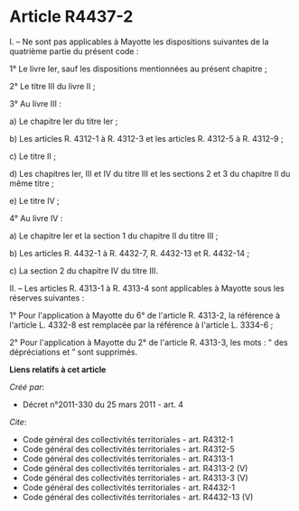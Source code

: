 # Article R4437-2

I. – Ne sont pas applicables à Mayotte les dispositions suivantes de la quatrième partie du présent code : 

1° Le livre Ier, sauf les dispositions mentionnées au présent chapitre ; 

2° Le titre III du livre II ; 

3° Au livre III : 

a) Le chapitre Ier du titre Ier ; 

b) Les articles R. 4312-1 à R. 4312-3 et les articles R. 4312-5 à R. 4312-9 ; 

c) Le titre II ; 

d) Les chapitres Ier, III et IV du titre III et les sections 2 et 3 du chapitre II du même titre ; 

e) Le titre IV ; 

4° Au livre IV : 

a) Le chapitre Ier et la section 1 du chapitre II du titre III ; 

b) Les articles R. 4432-1 à R. 4432-7, R. 4432-13 et R. 4432-14 ; 

c) La section 2 du chapitre IV du titre III. 

II. – Les articles R. 4313-1 à R. 4313-4 sont applicables à Mayotte sous les réserves suivantes : 

1° Pour l'application à Mayotte du 6° de l'article R. 4313-2, la référence à l'article L. 4332-8 est remplacée par la
référence à l'article L. 3334-6 ; 

2° Pour l'application à Mayotte du 2° de l'article R. 4313-3, les mots : " des dépréciations et ” sont supprimés.

**Liens relatifs à cet article**

_Créé par_:

  - Décret n°2011-330 du 25 mars 2011 - art. 4

_Cite_:

  - Code général des collectivités territoriales - art. R4312-1
  - Code général des collectivités territoriales - art. R4312-5
  - Code général des collectivités territoriales - art. R4313-1
  - Code général des collectivités territoriales - art. R4313-2 (V)
  - Code général des collectivités territoriales - art. R4313-3 (V)
  - Code général des collectivités territoriales - art. R4432-1
  - Code général des collectivités territoriales - art. R4432-13 (V)
